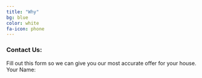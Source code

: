 ```yaml
---
title: "Why"
bg: blue
color: white
fa-icon: phone
---
```


### Contact Us:

Fill out this form so we can give you our most accurate offer for your house.
Your Name:
